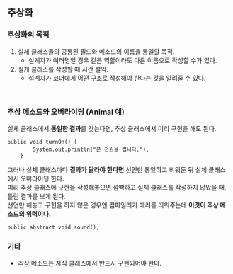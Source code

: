 ## 추상화
### 추상화의 목적
 1. 실체 클래스들의 공통된 필드와 메소드의 이름을 통일할 목적.   
    * 설계자가 여러명일 경우 같은 역할이라도 다른 이름으로 작성할 수가 있다.
 2. 실케 클래스를 작성할 때 시간 절약.   
    * 설계자가 코더에게 어떤 구조로 작성해야 한다는 것을 알려줄 수 있다.
   
   <br>
    
### 추상 메소드와 오버라이딩 (Animal 예)  
실체 클래스에서 **동일한 결과**를 갖는다면, 추상 클래스에서 미리 구현을 해도 된다.  
```
public void turnOn() {
        System.out.println("폰 전원을 켭니다.");
    }
```

그러나 실체 클래스마다 **결과가 달라야 한다면** 선언만 통일하고 비워둔 뒤 실체 클래스에서 오버라이딩 한다.  
미리 추상 클래스에 구현을 작성해놓으면 깜빡하고 실체 클래스를 작성하지 않았을 때, 틀린 결과를 보게 된다.  
선언만 해놓고 구현을 하지 않은 경우엔 컴파일러가 에러를 띄워주는데 __이것이 추상 메소드의 위력이다.__  
```
public abstract void sound();
```

### 기타
* 추상 메소드는 자식 클래스에서 반드시 구현되어야 한다.